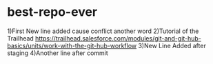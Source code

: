 # best-repo-ever
1)First New line added cause conflict another word
2)Tutorial of the Trailhead https://trailhead.salesforce.com/modules/git-and-git-hub-basics/units/work-with-the-git-hub-workflow
3)New Line Added after staging
4)Another line after commit 
